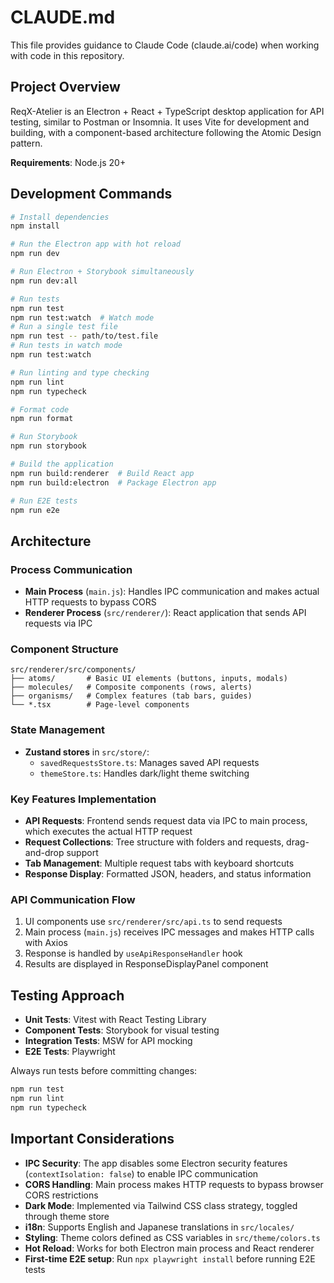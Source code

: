 # CLAUDE.md

This file provides guidance to Claude Code (claude.ai/code) when working with code in this repository.

## Project Overview

ReqX-Atelier is an Electron + React + TypeScript desktop application for API testing, similar to Postman or Insomnia. It uses Vite for development and building, with a component-based architecture following the Atomic Design pattern.

**Requirements**: Node.js 20+

## Development Commands

```bash
# Install dependencies
npm install

# Run the Electron app with hot reload
npm run dev

# Run Electron + Storybook simultaneously
npm run dev:all

# Run tests
npm run test
npm run test:watch  # Watch mode
# Run a single test file
npm run test -- path/to/test.file
# Run tests in watch mode
npm run test:watch

# Run linting and type checking
npm run lint
npm run typecheck

# Format code
npm run format

# Run Storybook
npm run storybook

# Build the application
npm run build:renderer  # Build React app
npm run build:electron  # Package Electron app

# Run E2E tests
npm run e2e
```

## Architecture

### Process Communication
- **Main Process** (`main.js`): Handles IPC communication and makes actual HTTP requests to bypass CORS
- **Renderer Process** (`src/renderer/`): React application that sends API requests via IPC

### Component Structure
```
src/renderer/src/components/
├── atoms/       # Basic UI elements (buttons, inputs, modals)
├── molecules/   # Composite components (rows, alerts)
├── organisms/   # Complex features (tab bars, guides)
└── *.tsx        # Page-level components
```

### State Management
- **Zustand stores** in `src/store/`:
  - `savedRequestsStore.ts`: Manages saved API requests
  - `themeStore.ts`: Handles dark/light theme switching

### Key Features Implementation
- **API Requests**: Frontend sends request data via IPC to main process, which executes the actual HTTP request
- **Request Collections**: Tree structure with folders and requests, drag-and-drop support
- **Tab Management**: Multiple request tabs with keyboard shortcuts
- **Response Display**: Formatted JSON, headers, and status information

### API Communication Flow
1. UI components use `src/renderer/src/api.ts` to send requests
2. Main process (`main.js`) receives IPC messages and makes HTTP calls with Axios
3. Response is handled by `useApiResponseHandler` hook
4. Results are displayed in ResponseDisplayPanel component

## Testing Approach

- **Unit Tests**: Vitest with React Testing Library
- **Component Tests**: Storybook for visual testing
- **Integration Tests**: MSW for API mocking
- **E2E Tests**: Playwright

Always run tests before committing changes:
```bash
npm run test
npm run lint
npm run typecheck
```

## Important Considerations

- **IPC Security**: The app disables some Electron security features (`contextIsolation: false`) to enable IPC communication
- **CORS Handling**: Main process makes HTTP requests to bypass browser CORS restrictions
- **Dark Mode**: Implemented via Tailwind CSS class strategy, toggled through theme store
- **i18n**: Supports English and Japanese translations in `src/locales/`
- **Styling**: Theme colors defined as CSS variables in `src/theme/colors.ts`
- **Hot Reload**: Works for both Electron main process and React renderer
- **First-time E2E setup**: Run `npx playwright install` before running E2E tests
